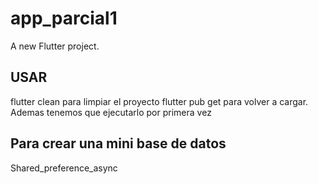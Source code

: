 # app_parcial1

A new Flutter project.

## USAR 
flutter clean para limpiar el proyecto
flutter pub get para volver a cargar. Ademas tenemos que ejecutarlo por primera vez


## Para crear una mini base de datos

Shared_preference_async